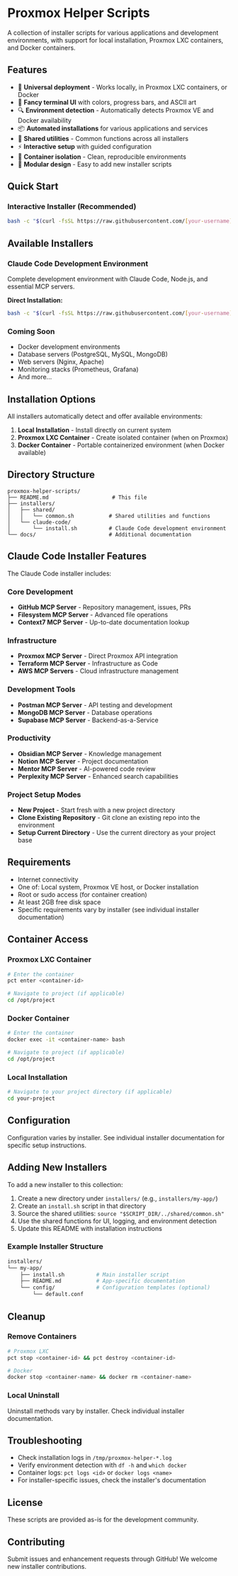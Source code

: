 # Proxmox Helper Scripts

A collection of installer scripts for various applications and development environments, with support for local installation, Proxmox LXC containers, and Docker containers.

## Features

- 🚀 **Universal deployment** - Works locally, in Proxmox LXC containers, or Docker
- 🎨 **Fancy terminal UI** with colors, progress bars, and ASCII art  
- 🔍 **Environment detection** - Automatically detects Proxmox VE and Docker availability
- 📦 **Automated installations** for various applications and services
- 🔧 **Shared utilities** - Common functions across all installers
- ⚡ **Interactive setup** with guided configuration
- 🐳 **Container isolation** - Clean, reproducible environments
- 📁 **Modular design** - Easy to add new installer scripts

## Quick Start

### Interactive Installer (Recommended)
```bash
bash -c "$(curl -fsSL https://raw.githubusercontent.com/[your-username]/proxmox-helper-scripts/main/install.sh)"
```

## Available Installers

### Claude Code Development Environment
Complete development environment with Claude Code, Node.js, and essential MCP servers.

**Direct Installation:**
```bash
bash -c "$(curl -fsSL https://raw.githubusercontent.com/[your-username]/proxmox-helper-scripts/main/installers/claude-code/install.sh)"
```

### Coming Soon
- Docker development environments
- Database servers (PostgreSQL, MySQL, MongoDB)
- Web servers (Nginx, Apache)
- Monitoring stacks (Prometheus, Grafana)
- And more...

## Installation Options

All installers automatically detect and offer available environments:

1. **Local Installation** - Install directly on current system
2. **Proxmox LXC Container** - Create isolated container (when on Proxmox)
3. **Docker Container** - Portable containerized environment (when Docker available)

## Directory Structure

```
proxmox-helper-scripts/
├── README.md                    # This file
├── installers/
│   ├── shared/
│   │   └── common.sh           # Shared utilities and functions
│   └── claude-code/
│       └── install.sh          # Claude Code development environment
└── docs/                       # Additional documentation
```

## Claude Code Installer Features

The Claude Code installer includes:

### Core Development
- **GitHub MCP Server** - Repository management, issues, PRs
- **Filesystem MCP Server** - Advanced file operations  
- **Context7 MCP Server** - Up-to-date documentation lookup

### Infrastructure
- **Proxmox MCP Server** - Direct Proxmox API integration
- **Terraform MCP Server** - Infrastructure as Code
- **AWS MCP Servers** - Cloud infrastructure management

### Development Tools
- **Postman MCP Server** - API testing and development
- **MongoDB MCP Server** - Database operations
- **Supabase MCP Server** - Backend-as-a-Service

### Productivity
- **Obsidian MCP Server** - Knowledge management
- **Notion MCP Server** - Project documentation
- **Mentor MCP Server** - AI-powered code review
- **Perplexity MCP Server** - Enhanced search capabilities

### Project Setup Modes
- **New Project** - Start fresh with a new project directory
- **Clone Existing Repository** - Git clone an existing repo into the environment
- **Setup Current Directory** - Use the current directory as your project base

## Requirements

- Internet connectivity
- One of: Local system, Proxmox VE host, or Docker installation
- Root or sudo access (for container creation)
- At least 2GB free disk space
- Specific requirements vary by installer (see individual installer documentation)

## Container Access

### Proxmox LXC Container
```bash
# Enter the container
pct enter <container-id>

# Navigate to project (if applicable)
cd /opt/project
```

### Docker Container
```bash
# Enter the container
docker exec -it <container-name> bash

# Navigate to project (if applicable)
cd /opt/project
```

### Local Installation
```bash
# Navigate to your project directory (if applicable)
cd your-project
```

## Configuration

Configuration varies by installer. See individual installer documentation for specific setup instructions.

## Adding New Installers

To add a new installer to this collection:

1. Create a new directory under `installers/` (e.g., `installers/my-app/`)
2. Create an `install.sh` script in that directory
3. Source the shared utilities: `source "$SCRIPT_DIR/../shared/common.sh"`
4. Use the shared functions for UI, logging, and environment detection
5. Update this README with installation instructions

### Example Installer Structure
```bash
installers/
└── my-app/
    ├── install.sh          # Main installer script
    ├── README.md           # App-specific documentation
    └── config/             # Configuration templates (optional)
        └── default.conf
```

## Cleanup

### Remove Containers
```bash
# Proxmox LXC
pct stop <container-id> && pct destroy <container-id>

# Docker
docker stop <container-name> && docker rm <container-name>
```

### Local Uninstall
Uninstall methods vary by installer. Check individual installer documentation.

## Troubleshooting

- Check installation logs in `/tmp/proxmox-helper-*.log`
- Verify environment detection with `df -h` and `which docker`
- Container logs: `pct logs <id>` or `docker logs <name>`
- For installer-specific issues, check the installer's documentation

## License

These scripts are provided as-is for the development community.

## Contributing

Submit issues and enhancement requests through GitHub! We welcome new installer contributions.